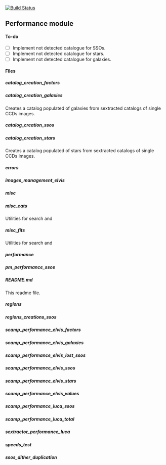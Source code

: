 [![Build Status](https://travis-ci.org/sgongar/Euclid-SSOs-Pipeline-Tests.svg?branch=master)](https://travis-ci.org/sgongar/Euclid-SSOs-Pipeline-Tests)

## Performance module

#### To-do
- [ ] Implement not detected catalogue for SSOs.
- [ ] Implement not detected catalogue for stars.
- [ ] Implement not detected catalogue for galaxies.

#### Files

##### catalog_creation_factors

##### catalog_creation_galaxies
Creates a catalog populated of galaxies from sextracted catalogs
of single CCDs images.

##### catalog_creation_ssos

##### catalog_creation_stars
Creates a catalog populated of stars from sextracted catalogs
of single CCDs images.

##### errors

##### images_management_elvis

##### misc

##### misc_cats
Utilities for search and

##### misc_fits
Utilities for search and

##### performance

##### pm_performance_ssos

##### README.md
This readme file.

##### regions

##### regions_creations_ssos

##### scamp_performance_elvis_factors

##### scamp_performance_elvis_galaxies

##### scamp_performance_elvis_lost_ssos

##### scamp_performance_elvis_ssos

##### scamp_performance_elvis_stars

##### scamp_performance_elvis_values

##### scamp_performance_luca_ssos

##### scamp_performance_luca_total

##### sextractor_performance_luca

##### speeds_test

##### ssos_dither_duplication
